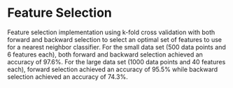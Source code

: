 # Feature Selection

Feature selection implementation using k-fold cross validation with both forward and backward selection to select an optimal set of features to use for a nearest neighbor classifier. For the small data set (500 data points and 6 features each), both forward and backward selection achieved an accuracy of 97.6%. For the large data set (1000 data points and 40 features each), forward selection achieved an accuracy of 95.5% while backward selection achieved an accuracy of 74.3%.
